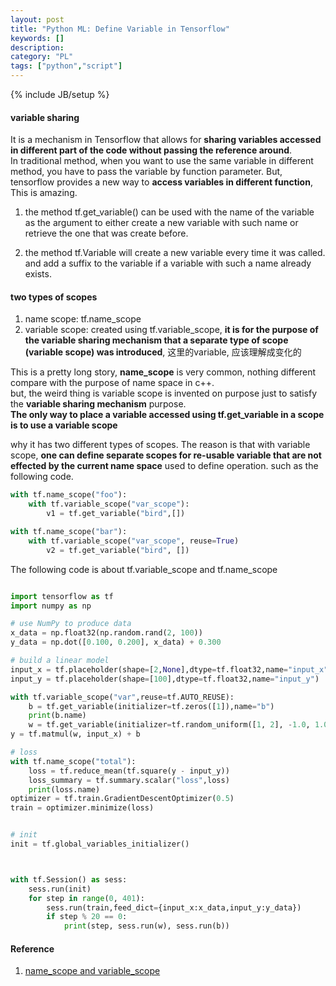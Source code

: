 ```yaml
---
layout: post
title: "Python ML: Define Variable in Tensorflow"
keywords: []
description: 
category: "PL"
tags: ["python","script"]
---
```

{% include JB/setup %}

#### variable sharing

It is a mechanism in Tensorflow that allows for **sharing variables accessed in different part of the code
without passing the reference around**. <br />
In traditional method, when you want to use the same variable in different method, you have to pass the variable by function parameter.
But, tensorflow provides a new way to **access variables in different function**, This is amazing.  

1. the method tf.get\_variable() can be used with the name of the variable as the argument to either create a 
new variable with such name or retrieve the one that was create before.

2. the method tf.Variable will create a new variable every time it was called. and add a suffix to the variable if a variable with such a name 
already exists.

#### two types of scopes

1. name scope: tf.name\_scope
2. variable scope: created using tf.variable\_scope, **it is for the purpose of the variable sharing mechanism 
that a separate type of scope (variable scope) was introduced**, 这里的variable, 应该理解成变化的 

This is a pretty long story, **name\_scope** is very common, nothing different compare with the purpose of name space in c++. <br />
but, the weird thing is variable scope is invented on purpose just to satisfy the **variable sharing mechanism** purpose. <br />
**The only way to place a variable accessed using tf.get\_variable in a scope is to use a variable scope**


why it has two different types of scopes. The reason is that with variable scope, **one can define separate scopes for re-usable variable
that are not effected by the current name space** used to define operation. such as the following code.

```python
with tf.name_scope("foo"):
    with tf.variable_scope("var_scope"):
        v1 = tf.get_variable("bird",[])

with tf.name_scope("bar"):
    with tf.variable_scope("var_scope", reuse=True)
        v2 = tf.get_variable("bird", [])
```


The following code is about tf.variable\_scope and tf.name\_scope
```python

import tensorflow as tf
import numpy as np

# use NumPy to produce data
x_data = np.float32(np.random.rand(2, 100))
y_data = np.dot([0.100, 0.200], x_data) + 0.300

# build a linear model
input_x = tf.placeholder(shape=[2,None],dtype=tf.float32,name="input_x")
input_y = tf.placeholder(shape=[100],dtype=tf.float32,name="input_y")

with tf.variable_scope("var",reuse=tf.AUTO_REUSE):
    b = tf.get_variable(initializer=tf.zeros([1]),name="b")
    print(b.name)
    w = tf.get_variable(initializer=tf.random_uniform([1, 2], -1.0, 1.0),name="w")
y = tf.matmul(w, input_x) + b

# loss
with tf.name_scope("total"):
    loss = tf.reduce_mean(tf.square(y - input_y))
    loss_summary = tf.summary.scalar("loss",loss)
    print(loss.name)
optimizer = tf.train.GradientDescentOptimizer(0.5)
train = optimizer.minimize(loss)


# init
init = tf.global_variables_initializer()



with tf.Session() as sess:
    sess.run(init)
    for step in range(0, 401):
        sess.run(train,feed_dict={input_x:x_data,input_y:y_data})
        if step % 20 == 0:
            print(step, sess.run(w), sess.run(b))

```





#### Reference
1. [name\_scope and variable\_scope](https://stackoverflow.com/questions/35919020/whats-the-difference-of-name-scope-and-a-variable-scope-in-tensorflow)




